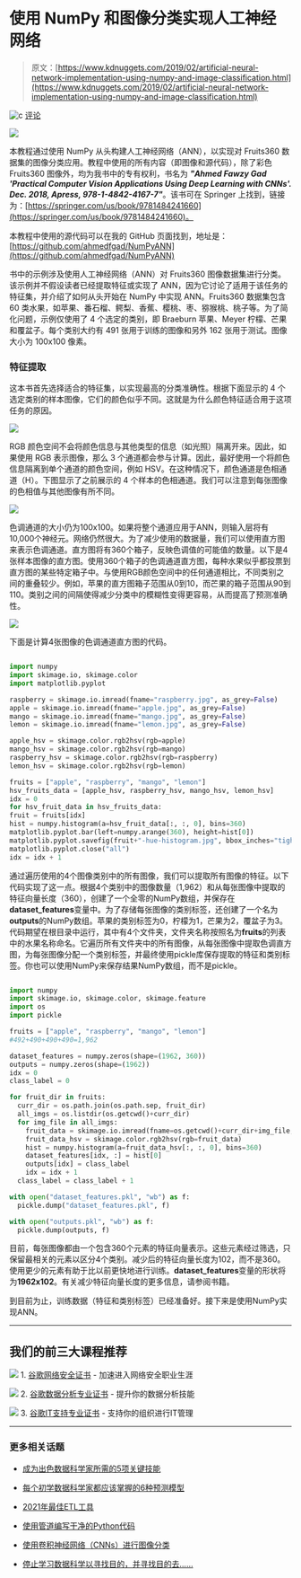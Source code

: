 # 使用 NumPy 和图像分类实现人工神经网络

> 原文：[https://www.kdnuggets.com/2019/02/artificial-neural-network-implementation-using-numpy-and-image-classification.html](https://www.kdnuggets.com/2019/02/artificial-neural-network-implementation-using-numpy-and-image-classification.html)

![c](../Images/3d9c022da2d331bb56691a9617b91b90.png) [评论](/2019/02/artificial-neural-network-implementation-using-numpy-and-image-classification.html?page=2#comments)

![](../Images/5f757b54b8113b34e602f5c2cef47590.png)

本教程通过使用 NumPy 从头构建人工神经网络（ANN），以实现对 Fruits360 数据集的图像分类应用。教程中使用的所有内容（即图像和源代码），除了彩色 Fruits360 图像外，均为我书中的专有权利，书名为 ***"Ahmed Fawzy Gad 'Practical Computer Vision Applications Using Deep Learning with CNNs'. Dec. 2018, Apress, 978-1-4842-4167-7"***。该书可在 Springer 上找到，链接为：[https://springer.com/us/book/9781484241660](https://springer.com/us/book/9781484241660)。

本教程中使用的源代码可以在我的 GitHub 页面找到，地址是：[https://github.com/ahmedfgad/NumPyANN](https://github.com/ahmedfgad/NumPyANN)

书中的示例涉及使用人工神经网络（ANN）对 Fruits360 图像数据集进行分类。该示例并不假设读者已经提取特征或实现了 ANN，因为它讨论了适用于该任务的特征集，并介绍了如何从头开始在 NumPy 中实现 ANN。Fruits360 数据集包含 60 类水果，如苹果、番石榴、鳄梨、香蕉、樱桃、枣、猕猴桃、桃子等。为了简化问题，示例仅使用了 4 个选定的类别，即 Braeburn 苹果、Meyer 柠檬、芒果和覆盆子。每个类别大约有 491 张用于训练的图像和另外 162 张用于测试。图像大小为 100x100 像素。

### 特征提取

这本书首先选择适合的特征集，以实现最高的分类准确性。根据下面显示的 4 个选定类别的样本图像，它们的颜色似乎不同。这就是为什么颜色特征适合用于这项任务的原因。

![](../Images/5144782453ae88a2f3f04a8244732c5f.png)

RGB 颜色空间不会将颜色信息与其他类型的信息（如光照）隔离开来。因此，如果使用 RGB 表示图像，那么 3 个通道都会参与计算。因此，最好使用一个将颜色信息隔离到单个通道的颜色空间，例如 HSV。在这种情况下，颜色通道是色相通道（H）。下图显示了之前展示的 4 个样本的色相通道。我们可以注意到每张图像的色相值与其他图像有所不同。

![](../Images/95d2d57c5c54bab7efe5c74f5d9c5d5f.png)

色调通道的大小仍为100x100。如果将整个通道应用于ANN，则输入层将有10,000个神经元。网络仍然很大。为了减少使用的数据量，我们可以使用直方图来表示色调通道。直方图将有360个箱子，反映色调值的可能值的数量。以下是4张样本图像的直方图。使用360个箱子的色调通道直方图，每种水果似乎都投票到直方图的某些特定箱子中。与使用RGB颜色空间中的任何通道相比，不同类别之间的重叠较少。例如，苹果的直方图箱子范围从0到10，而芒果的箱子范围从90到110。类别之间的间隔使得减少分类中的模糊性变得更容易，从而提高了预测准确性。

![](../Images/6e96815abd2c84e2d0d8b6e32f3d197c.png)

下面是计算4张图像的色调通道直方图的代码。

```py

import numpy
import skimage.io, skimage.color
import matplotlib.pyplot

raspberry = skimage.io.imread(fname="raspberry.jpg", as_grey=False)
apple = skimage.io.imread(fname="apple.jpg", as_grey=False)
mango = skimage.io.imread(fname="mango.jpg", as_grey=False)
lemon = skimage.io.imread(fname="lemon.jpg", as_grey=False)

apple_hsv = skimage.color.rgb2hsv(rgb=apple)
mango_hsv = skimage.color.rgb2hsv(rgb=mango)
raspberry_hsv = skimage.color.rgb2hsv(rgb=raspberry)
lemon_hsv = skimage.color.rgb2hsv(rgb=lemon)

fruits = ["apple", "raspberry", "mango", "lemon"]
hsv_fruits_data = [apple_hsv, raspberry_hsv, mango_hsv, lemon_hsv]
idx = 0
for hsv_fruit_data in hsv_fruits_data:
fruit = fruits[idx]
hist = numpy.histogram(a=hsv_fruit_data[:, :, 0], bins=360)
matplotlib.pyplot.bar(left=numpy.arange(360), height=hist[0])
matplotlib.pyplot.savefig(fruit+"-hue-histogram.jpg", bbox_inches="tight")
matplotlib.pyplot.close("all")
idx = idx + 1

```

通过遍历使用的4个图像类别中的所有图像，我们可以提取所有图像的特征。以下代码实现了这一点。根据4个类别中的图像数量（1,962）和从每张图像中提取的特征向量长度（360），创建了一个全零的NumPy数组，并保存在**dataset_features**变量中。为了存储每张图像的类别标签，还创建了一个名为**outputs**的NumPy数组。苹果的类别标签为0，柠檬为1，芒果为2，覆盆子为3。代码期望在根目录中运行，其中有4个文件夹，文件夹名称按照名为**fruits**的列表中的水果名称命名。它遍历所有文件夹中的所有图像，从每张图像中提取色调直方图，为每张图像分配一个类别标签，并最终使用pickle库保存提取的特征和类别标签。你也可以使用NumPy来保存结果NumPy数组，而不是pickle。

```py

import numpy
import skimage.io, skimage.color, skimage.feature
import os
import pickle

fruits = ["apple", "raspberry", "mango", "lemon"]
#492+490+490+490=1,962

dataset_features = numpy.zeros(shape=(1962, 360))
outputs = numpy.zeros(shape=(1962))
idx = 0
class_label = 0

for fruit_dir in fruits:
  curr_dir = os.path.join(os.path.sep, fruit_dir)
  all_imgs = os.listdir(os.getcwd()+curr_dir)
  for img_file in all_imgs:
    fruit_data = skimage.io.imread(fname=os.getcwd()+curr_dir+img_file, as_grey=False)
    fruit_data_hsv = skimage.color.rgb2hsv(rgb=fruit_data)
    hist = numpy.histogram(a=fruit_data_hsv[:, :, 0], bins=360)
    dataset_features[idx, :] = hist[0]
    outputs[idx] = class_label
    idx = idx + 1
  class_label = class_label + 1

with open("dataset_features.pkl", "wb") as f:
  pickle.dump("dataset_features.pkl", f)

with open("outputs.pkl", "wb") as f:
  pickle.dump(outputs, f)

```

目前，每张图像都由一个包含360个元素的特征向量表示。这些元素经过筛选，只保留最相关的元素以区分4个类别。减少后的特征向量长度为102，而不是360。使用更少的元素有助于比以前更快地进行训练。**dataset_features**变量的形状将为**1962x102**。有关减少特征向量长度的更多信息，请参阅书籍。

到目前为止，训练数据（特征和类别标签）已经准备好。接下来是使用NumPy实现ANN。

* * *

## 我们的前三大课程推荐

![](../Images/0244c01ba9267c002ef39d4907e0b8fb.png) 1\. [谷歌网络安全证书](https://www.kdnuggets.com/google-cybersecurity) - 加速进入网络安全职业生涯

![](../Images/e225c49c3c91745821c8c0368bf04711.png) 2\. [谷歌数据分析专业证书](https://www.kdnuggets.com/google-data-analytics) - 提升你的数据分析技能

![](../Images/0244c01ba9267c002ef39d4907e0b8fb.png) 3\. [谷歌IT支持专业证书](https://www.kdnuggets.com/google-itsupport) - 支持你的组织进行IT管理

* * *

### 更多相关话题

+   [成为出色数据科学家所需的5项关键技能](https://www.kdnuggets.com/2021/12/5-key-skills-needed-become-great-data-scientist.html)

+   [每个初学数据科学家都应该掌握的6种预测模型](https://www.kdnuggets.com/2021/12/6-predictive-models-every-beginner-data-scientist-master.html)

+   [2021年最佳ETL工具](https://www.kdnuggets.com/2021/12/mozart-best-etl-tools-2021.html)

+   [使用管道编写干净的Python代码](https://www.kdnuggets.com/2021/12/write-clean-python-code-pipes.html)

+   [使用卷积神经网络（CNNs）进行图像分类](https://www.kdnuggets.com/2022/05/image-classification-convolutional-neural-networks-cnns.html)

+   [停止学习数据科学以寻找目的，并寻找目的去……](https://www.kdnuggets.com/2021/12/stop-learning-data-science-find-purpose.html)
